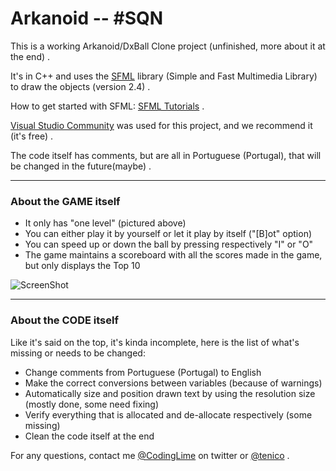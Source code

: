 # Arkanoid -- #SQN
This is a working Arkanoid/DxBall Clone project (unfinished, more about it at the end) . 

It's in C++ and uses the [SFML] library (Simple and Fast Multimedia Library) to draw the objects (version 2.4) .

How to get started with SFML: [SFML Tutorials] .

[Visual Studio Community] was used for this project, and we recommend it (it's free) .

The code itself has comments, but are all in Portuguese (Portugal), that will be changed in the future(maybe) .
***

### About the GAME itself
* It only has "one level" (pictured above)
* You can either play it by yourself or let it play by itself ("[B]ot" option)
* You can speed up or down the ball by pressing respectively "I" or "O"
* The game maintains a scoreboard with all the scores made in the game, but only displays the Top 10

![ScreenShot](http://i.imgur.com/0JbSCmk.png)
***

### About the CODE itself
Like it's said on the top, it's kinda incomplete, here is the list of what's missing or needs to be changed:
* Change comments from Portuguese (Portugal) to English
* Make the correct conversions between variables (because of warnings)
* Automatically size and position drawn text by using the resolution size (mostly done, some need fixing)
* Verify everything that is allocated and de-allocate respectively (some missing)
* Clean the code itself at the end

For any questions, contact me [@CodingLime] on twitter
or [@tenico] .

[//]: # (Links used in the text)

[SFML]: <http://www.sfml-dev.org/>
[SFML Tutorials]: <http://www.sfml-dev.org/tutorials>
[Visual Studio Community]: <https://www.visualstudio.com/vs/community/>
[@CodingLime]: <www.twitter.com/codinglime>
[@tenico]: <www.twitter.com/tenico_david>
